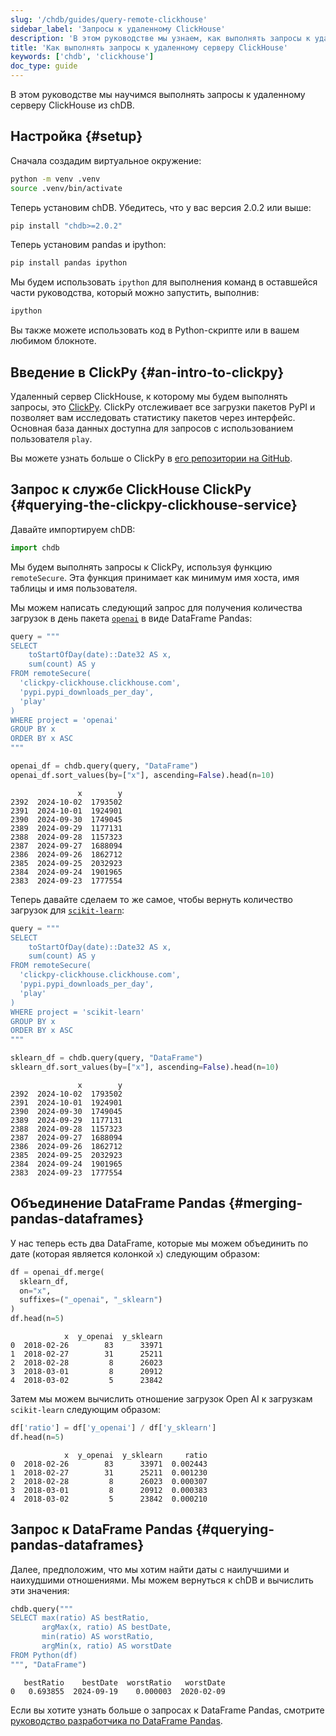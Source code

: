 ```yaml
---
slug: '/chdb/guides/query-remote-clickhouse'
sidebar_label: 'Запросы к удаленному ClickHouse'
description: 'В этом руководстве мы узнаем, как выполнять запросы к удаленному ClickHouse'
title: 'Как выполнять запросы к удаленному серверу ClickHouse'
keywords: ['chdb', 'clickhouse']
doc_type: guide
---
```

В этом руководстве мы научимся выполнять запросы к удаленному серверу ClickHouse из chDB.

## Настройка {#setup}

Сначала создадим виртуальное окружение:

```bash
python -m venv .venv
source .venv/bin/activate
```

Теперь установим chDB.
Убедитесь, что у вас версия 2.0.2 или выше:

```bash
pip install "chdb>=2.0.2"
```

Теперь установим pandas и ipython:

```bash
pip install pandas ipython
```

Мы будем использовать `ipython` для выполнения команд в оставшейся части руководства, который можно запустить, выполнив:

```bash
ipython
```

Вы также можете использовать код в Python-скрипте или в вашем любимом блокноте.

## Введение в ClickPy {#an-intro-to-clickpy}

Удаленный сервер ClickHouse, к которому мы будем выполнять запросы, это [ClickPy](https://clickpy.clickhouse.com).
ClickPy отслеживает все загрузки пакетов PyPI и позволяет вам исследовать статистику пакетов через интерфейс.
Основная база данных доступна для запросов с использованием пользователя `play`.

Вы можете узнать больше о ClickPy в [его репозитории на GitHub](https://github.com/ClickHouse/clickpy).

## Запрос к службе ClickHouse ClickPy {#querying-the-clickpy-clickhouse-service}

Давайте импортируем chDB:

```python
import chdb
```

Мы будем выполнять запросы к ClickPy, используя функцию `remoteSecure`.
Эта функция принимает как минимум имя хоста, имя таблицы и имя пользователя.

Мы можем написать следующий запрос для получения количества загрузок в день пакета [`openai`](https://clickpy.clickhouse.com/dashboard/openai) в виде DataFrame Pandas:
 
```python
query = """
SELECT
    toStartOfDay(date)::Date32 AS x,
    sum(count) AS y
FROM remoteSecure(
  'clickpy-clickhouse.clickhouse.com', 
  'pypi.pypi_downloads_per_day', 
  'play'
)
WHERE project = 'openai'
GROUP BY x
ORDER BY x ASC
"""

openai_df = chdb.query(query, "DataFrame")
openai_df.sort_values(by=["x"], ascending=False).head(n=10)
```

```text
               x        y
2392  2024-10-02  1793502
2391  2024-10-01  1924901
2390  2024-09-30  1749045
2389  2024-09-29  1177131
2388  2024-09-28  1157323
2387  2024-09-27  1688094
2386  2024-09-26  1862712
2385  2024-09-25  2032923
2384  2024-09-24  1901965
2383  2024-09-23  1777554
```

Теперь давайте сделаем то же самое, чтобы вернуть количество загрузок для [`scikit-learn`](https://clickpy.clickhouse.com/dashboard/scikit-learn):

```python
query = """
SELECT
    toStartOfDay(date)::Date32 AS x,
    sum(count) AS y
FROM remoteSecure(
  'clickpy-clickhouse.clickhouse.com', 
  'pypi.pypi_downloads_per_day', 
  'play'
)
WHERE project = 'scikit-learn'
GROUP BY x
ORDER BY x ASC
"""

sklearn_df = chdb.query(query, "DataFrame")
sklearn_df.sort_values(by=["x"], ascending=False).head(n=10)
```

```text
               x        y
2392  2024-10-02  1793502
2391  2024-10-01  1924901
2390  2024-09-30  1749045
2389  2024-09-29  1177131
2388  2024-09-28  1157323
2387  2024-09-27  1688094
2386  2024-09-26  1862712
2385  2024-09-25  2032923
2384  2024-09-24  1901965
2383  2024-09-23  1777554
```

## Объединение DataFrame Pandas {#merging-pandas-dataframes}

У нас теперь есть два DataFrame, которые мы можем объединить по дате (которая является колонкой `x`) следующим образом:

```python
df = openai_df.merge(
  sklearn_df, 
  on="x", 
  suffixes=("_openai", "_sklearn")
)
df.head(n=5)
```

```text
            x  y_openai  y_sklearn
0  2018-02-26        83      33971
1  2018-02-27        31      25211
2  2018-02-28         8      26023
3  2018-03-01         8      20912
4  2018-03-02         5      23842
```

Затем мы можем вычислить отношение загрузок Open AI к загрузкам `scikit-learn` следующим образом:

```python
df['ratio'] = df['y_openai'] / df['y_sklearn']
df.head(n=5)
```

```text
            x  y_openai  y_sklearn     ratio
0  2018-02-26        83      33971  0.002443
1  2018-02-27        31      25211  0.001230
2  2018-02-28         8      26023  0.000307
3  2018-03-01         8      20912  0.000383
4  2018-03-02         5      23842  0.000210
```

## Запрос к DataFrame Pandas {#querying-pandas-dataframes}

Далее, предположим, что мы хотим найти даты с наилучшими и наихудшими отношениями. 
Мы можем вернуться к chDB и вычислить эти значения:

```python
chdb.query("""
SELECT max(ratio) AS bestRatio,
       argMax(x, ratio) AS bestDate,
       min(ratio) AS worstRatio,
       argMin(x, ratio) AS worstDate
FROM Python(df)
""", "DataFrame")
```

```text
   bestRatio    bestDate  worstRatio   worstDate
0   0.693855  2024-09-19    0.000003  2020-02-09
```

Если вы хотите узнать больше о запросах к DataFrame Pandas, смотрите [руководство разработчика по DataFrame Pandas](querying-pandas.md).